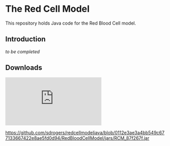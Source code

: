 # The Red Cell Model

This repository holds Java code for the Red Blood Cell model.


## Introduction

_to be completed_


## Downloads

![Standard RCM .jar file](https://github.com/sdrogers/redcellmodeljava/blob/0112e3ae3a4bb549c677133667422e8ae5fd0d94/RedBloodCellModel/jars/Lifespan_87f267f.jar)

https://github.com/sdrogers/redcellmodeljava/blob/0112e3ae3a4bb549c677133667422e8ae5fd0d94/RedBloodCellModel/jars/RCM_87f267f.jar

